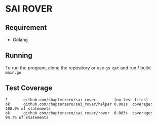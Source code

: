 # SAI ROVER
## Requirement
- Golang


## Running
To run the program, clone the repository or use `go get` and run / build `main.go`

## Test Coverage
```
?       github.com/chapterzero/sai_rover        [no test files]
ok      github.com/chapterzero/sai_rover/helper 0.001s  coverage: 100.0% of statements
ok      github.com/chapterzero/sai_rover/rover  0.003s  coverage: 94.7% of statements
```
